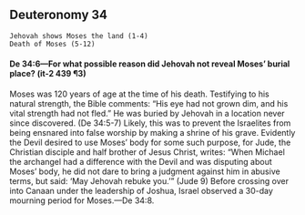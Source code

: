 ## Deuteronomy 34

```
Jehovah shows Moses the land (1-4)
Death of Moses (5-12)
```

#### De 34:6​—For what possible reason did Jehovah not reveal Moses’ burial place? (it-2 439 ¶3)

Moses was 120 years of age at the time of his death. Testifying to his natural strength, the Bible comments: “His eye had not grown dim, and his vital strength had not fled.” He was buried by Jehovah in a location never since discovered. (De 34:5-7) Likely, this was to prevent the Israelites from being ensnared into false worship by making a shrine of his grave. Evidently the Devil desired to use Moses’ body for some such purpose, for Jude, the Christian disciple and half brother of Jesus Christ, writes: “When Michael the archangel had a difference with the Devil and was disputing about Moses’ body, he did not dare to bring a judgment against him in abusive terms, but said: ‘May Jehovah rebuke you.’” (Jude 9) Before crossing over into Canaan under the leadership of Joshua, Israel observed a 30-day mourning period for Moses.​—De 34:8.
